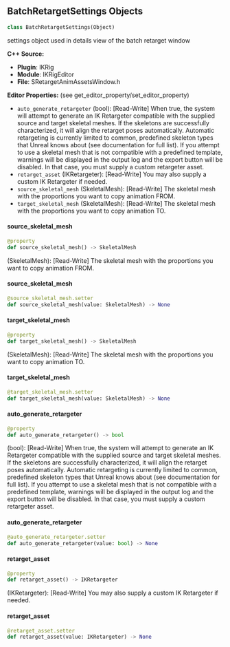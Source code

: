 ## BatchRetargetSettings Objects

```python
class BatchRetargetSettings(Object)
```

settings object used in details view of the batch retarget window

**C++ Source:**

- **Plugin**: IKRig
- **Module**: IKRigEditor
- **File**: SRetargetAnimAssetsWindow.h

**Editor Properties:** (see get_editor_property/set_editor_property)

- ``auto_generate_retargeter`` (bool):  [Read-Write] When true, the system will attempt to generate an IK Retargeter compatible with the supplied source and target skeletal meshes.
  If the skeletons are successfully characterized, it will align the retarget poses automatically.
  Automatic retargeting is currently limited to common, predefined skeleton types that Unreal knows about (see documentation for full list).
  If you attempt to use a skeletal mesh that is not compatible with a predefined template, warnings will be displayed in the output log and the
  export button will be disabled. In that case, you must supply a custom retargeter asset.
- ``retarget_asset`` (IKRetargeter):  [Read-Write] You may also supply a custom IK Retargeter if needed.
- ``source_skeletal_mesh`` (SkeletalMesh):  [Read-Write] The skeletal mesh with the proportions you want to copy animation FROM.
- ``target_skeletal_mesh`` (SkeletalMesh):  [Read-Write] The skeletal mesh with the proportions you want to copy animation TO.

<a id="unreal.BatchRetargetSettings.source_skeletal_mesh"></a>

#### source_skeletal_mesh

```python
@property
def source_skeletal_mesh() -> SkeletalMesh
```

(SkeletalMesh):  [Read-Write] The skeletal mesh with the proportions you want to copy animation FROM.

<a id="unreal.BatchRetargetSettings.source_skeletal_mesh"></a>

#### source_skeletal_mesh

```python
@source_skeletal_mesh.setter
def source_skeletal_mesh(value: SkeletalMesh) -> None
```

<a id="unreal.BatchRetargetSettings.target_skeletal_mesh"></a>

#### target_skeletal_mesh

```python
@property
def target_skeletal_mesh() -> SkeletalMesh
```

(SkeletalMesh):  [Read-Write] The skeletal mesh with the proportions you want to copy animation TO.

<a id="unreal.BatchRetargetSettings.target_skeletal_mesh"></a>

#### target_skeletal_mesh

```python
@target_skeletal_mesh.setter
def target_skeletal_mesh(value: SkeletalMesh) -> None
```

<a id="unreal.BatchRetargetSettings.auto_generate_retargeter"></a>

#### auto_generate_retargeter

```python
@property
def auto_generate_retargeter() -> bool
```

(bool):  [Read-Write] When true, the system will attempt to generate an IK Retargeter compatible with the supplied source and target skeletal meshes.
If the skeletons are successfully characterized, it will align the retarget poses automatically.
Automatic retargeting is currently limited to common, predefined skeleton types that Unreal knows about (see documentation for full list).
If you attempt to use a skeletal mesh that is not compatible with a predefined template, warnings will be displayed in the output log and the
export button will be disabled. In that case, you must supply a custom retargeter asset.

<a id="unreal.BatchRetargetSettings.auto_generate_retargeter"></a>

#### auto_generate_retargeter

```python
@auto_generate_retargeter.setter
def auto_generate_retargeter(value: bool) -> None
```

<a id="unreal.BatchRetargetSettings.retarget_asset"></a>

#### retarget_asset

```python
@property
def retarget_asset() -> IKRetargeter
```

(IKRetargeter):  [Read-Write] You may also supply a custom IK Retargeter if needed.

<a id="unreal.BatchRetargetSettings.retarget_asset"></a>

#### retarget_asset

```python
@retarget_asset.setter
def retarget_asset(value: IKRetargeter) -> None
```

<a id="unreal.IKRetargetAnimInstance"></a>